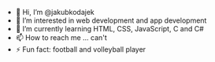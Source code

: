 - 👋 Hi, I’m @jakubkodajek
- 👀 I’m interested in web development and app development
- 🌱 I’m currently learning HTML, CSS, JavaScript, C and C#
- 📫 How to reach me ... can't
- ⚡ Fun fact: football and volleyball player 

<!---
jakubkodajek/jakubkodajek is a ✨ special ✨ repository because its `README.md` (this file) appears on your GitHub profile.
You can click the Preview link to take a look at your changes.
--->
